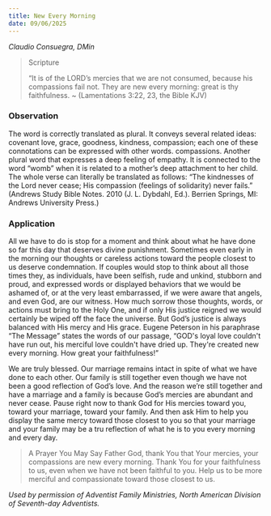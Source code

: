 ```yaml
---
title: New Every Morning
date: 09/06/2025
---
```


_Claudio Consuegra, DMin_

> <p>Scripture</p>
> “It is of the LORD’s mercies that we are not consumed, because his compassions fail not. They are new every morning: great is thy faithfulness. ~ (Lamentations 3:22, 23, the Bible KJV)

### Observation

The word is correctly translated as plural. It conveys several related ideas: covenant love, grace, goodness, kindness, compassion; each one of these connotations can be expressed with other words. compassions. Another plural word that expresses a deep feeling of empathy. It is connected to the word “womb” when it is related to a mother’s deep attachment to her child. The whole verse can literally be translated as follows: “The kindnesses of the Lord never cease; His compassion (feelings of solidarity) never fails.” (Andrews Study Bible Notes. 2010 (J. L. Dybdahl, Ed.). Berrien Springs, MI: Andrews University Press.)

### Application

All we have to do is stop for a moment and think about what he have done so far this day that deserves divine punishment. Sometimes even early in the morning our thoughts or careless actions toward the people closest to us deserve condemnation. If couples would stop to think about all those times they, as individuals, have been selfish, rude and unkind, stubborn and proud, and expressed words or displayed behaviors that we would be ashamed of, or at the very least embarrassed, if we were aware that angels, and even God, are our witness. How much sorrow those thoughts, words, or actions must bring to the Holy One, and if only His justice reigned we would certainly be wiped off the face the universe. But God’s justice is always balanced with His mercy and His grace. Eugene Peterson in his paraphrase “The Message” states the words of our passage, “GOD's loyal love couldn't have run out, his merciful love couldn't have dried up. They're created new every morning. How great your faithfulness!”

We are truly blessed. Our marriage remains intact in spite of what we have done to each other. Our family is still together even though we have not been a good reflection of God’s love. And the reason we’re still together and have a marriage and a family is because God’s mercies are abundant and never cease. Pause right now to thank God for His mercies toward you, toward your marriage, toward your family. And then ask Him to help you display the same mercy toward those closest to you so that your marriage and your family may be a tru reflection of what he is to you every morning and every day.

> <callout>A Prayer You May Say</callout>
> Father God, thank You that Your mercies, your compassions are new every morning. Thank You for your faithfulness to us, even when we have not been faithful to you. Help us to be more merciful and compassionate toward those closest to us.

_Used by permission of Adventist Family Ministries, North American Division of Seventh-day Adventists._
